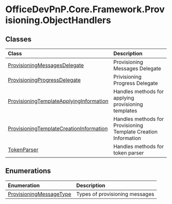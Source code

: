 # OfficeDevPnP.Core.Framework.Provisioning.ObjectHandlers
## Classes
|**Class**|**Description**|
|:-----|:-----|
|[ProvisioningMessagesDelegate](OfficeDevPnP.Core.Framework.Provisioning.ObjectHandlers.ProvisioningMessagesDelegate.md)|Provisioning Messages Delegate|
|[ProvisioningProgressDelegate](OfficeDevPnP.Core.Framework.Provisioning.ObjectHandlers.ProvisioningProgressDelegate.md)|Privisioning Progress Delegate|
|[ProvisioningTemplateApplyingInformation](OfficeDevPnP.Core.Framework.Provisioning.ObjectHandlers.ProvisioningTemplateApplyingInformation.md)|Handles methods for applying provisioning templates|
|[ProvisioningTemplateCreationInformation](OfficeDevPnP.Core.Framework.Provisioning.ObjectHandlers.ProvisioningTemplateCreationInformation.md)|Handles methods for Provisioning Template Creation Information|
|[TokenParser](OfficeDevPnP.Core.Framework.Provisioning.ObjectHandlers.TokenParser.md)|Handles methods for token parser|
## Enumerations
|**Enumeration**|**Description**|
|:-----|:-----|
|[ProvisioningMessageType](OfficeDevPnP.Core.Framework.Provisioning.ObjectHandlers.ProvisioningMessageType.md)|Types of provisioning messages|
